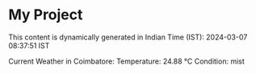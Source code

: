 # My Project

This content is dynamically generated in Indian Time (IST): 2024-03-07 08:37:51 IST


Current Weather in Coimbatore:
Temperature: 24.88 °C
Condition: mist
